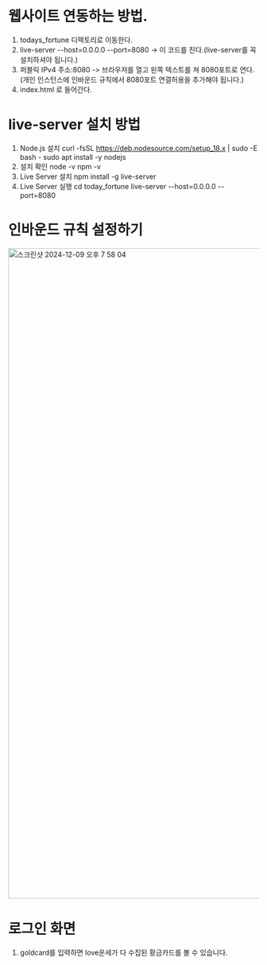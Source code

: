 # 웹사이트 연동하는 방법.
1. todays_fortune 디렉토리로 이동한다.
2. live-server --host=0.0.0.0 --port=8080  -> 이 코드를 친다.(live-server를 꼭 설치하셔야 됩니다.)
3. 퍼블릭 IPv4 주소:8080 -> 브라우저를 열고 왼쪽 텍스트를 쳐 8080포트로 연다. (개인 인스턴스에 인바운드 규칙에서 8080포트 연결허용을 추가해야 됩니다.)
4. index.html 로 들어간다.

# live-server 설치 방법
1. Node.js 설치
curl -fsSL https://deb.nodesource.com/setup_18.x | sudo -E bash -
sudo apt install -y nodejs
2. 설치 확인
  node -v
  npm -v
3. Live Server 설치
  npm install -g live-server
4. Live Server 실행
  cd today_fortune
  live-server --host=0.0.0.0 --port=8080

# 인바운드 규칙 설정하기
<img width="1309" alt="스크린샷 2024-12-09 오후 7 58 04" src="https://github.com/user-attachments/assets/b4c38320-8a2d-445d-92e0-e334511ebffa">


# 로그인 화면
1. goldcard를 입력하면 love운세가 다 수집된 황금카드를 볼 수 있습니다.
